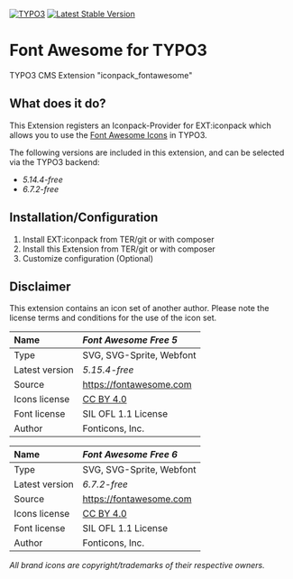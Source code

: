 [![TYPO3](https://img.shields.io/badge/TYPO3-iconpack-%23f49700?style=for-the-badge)](https://extensions.typo3.org/extension/iconpack/)
[![Latest Stable Version](https://img.shields.io/packagist/v/quellenform/t3x-iconpack-fontawesome?style=for-the-badge)](https://packagist.org/packages/quellenform/t3x-iconpack-fontawesome)

# Font Awesome for TYPO3

TYPO3 CMS Extension "iconpack_fontawesome"


## What does it do?

This Extension registers an Iconpack-Provider for EXT:iconpack which allows you to use the [Font Awesome Icons](https://fontawesome.com) in TYPO3.

The following versions are included in this extension, and can be selected via the TYPO3 backend:
- *5.14.4-free*
- *6.7.2-free*


## Installation/Configuration

1. Install EXT:iconpack from TER/git or with composer
2. Install this Extension from TER/git or with composer
3. Customize configuration (Optional)


## Disclaimer

This extension contains an icon set of another author. Please note the license terms and conditions for the use of the icon set.

| Name           | *Font Awesome Free 5*                                     |
| :------------- | :-------------------------------------------------------- |
| Type           | SVG, SVG-Sprite, Webfont                                  |
| Latest version | *5.15.4-free*                                             |
| Source         | https://fontawesome.com                                   |
| Icons license  | [CC BY 4.0](https://creativecommons.org/licenses/by/4.0/) |
| Font license   | SIL OFL 1.1 License                                       |
| Author         | Fonticons, Inc.                                           |

| Name           | *Font Awesome Free 6*                                     |
| :------------- | :-------------------------------------------------------- |
| Type           | SVG, SVG-Sprite, Webfont                                  |
| Latest version | *6.7.2-free*                                              |
| Source         | https://fontawesome.com                                   |
| Icons license  | [CC BY 4.0](https://creativecommons.org/licenses/by/4.0/) |
| Font license   | SIL OFL 1.1 License                                       |
| Author         | Fonticons, Inc.                                           |

*All brand icons are copyright/trademarks of their respective owners.*
